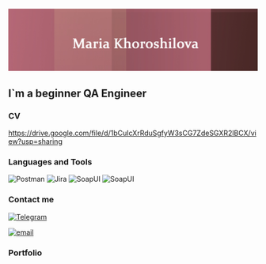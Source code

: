 ![Header](https://github.com/utro19/utro19/blob/main/assets/header.jpg)

## I`m a beginner QA Engineer

### CV
https://drive.google.com/file/d/1bCuIcXrRduSgfyW3sCG7ZdeSGXR2lBCX/view?usp=sharing

### Languages and Tools
 ![Postman](https://img.shields.io/badge/-Postman-646062?style=for-the-badge&logo=postman&logoColor=FF6C37)
![Jira](https://img.shields.io/badge/-Jira-646062?style=for-the-badge&logo=jira&logoColor=0052CC)
![SoapUI](https://img.shields.io/badge/-Charles-646062?style=for-the-badge&logo=Charles&logoColor=F3F5F5)
![SoapUI](https://img.shields.io/badge/-DevTOOLS-646062?style=for-the-badge&logo=googlechrome&logoColor=4285F4)

### Contact me
[![Telegram](https://img.shields.io/badge/-Telegram-646062?style=for-the-badge&logo=Telegram&logoColor=26A5E4)](https://t.me/a_utro)

[![email](https://img.shields.io/badge/-email-646062?style=for-the-badge&logo=gmail&logoColor=EA4335)](maria.karamelle@yandex.ru)

### Portfolio
